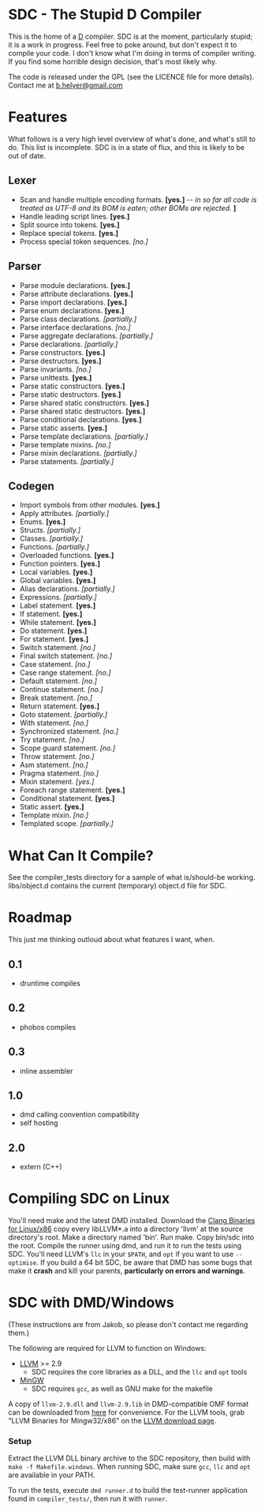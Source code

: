SDC - The Stupid D Compiler
===========================
This is the home of a [D](http://d-programming-language.org/) compiler.
SDC is at the moment, particularly stupid; it is a work in progress. Feel free to poke around, but don't expect it to compile your code.
I don't know what I'm doing in terms of compiler writing. If you find some horrible design decision, that's most likely why.

The code is released under the GPL (see the LICENCE file for more details).
Contact me at b.helyer@gmail.com

Features
========
What follows is a very high level overview of what's done, and what's still to do.
This list is incomplete. SDC is in a state of flux, and this is likely to be out of date.

Lexer
-----
* Scan and handle multiple encoding formats.  __[yes.]__ -- _in so far all code is treated as UTF-8 and its BOM is eaten; other BOMs are rejected._ __]__
* Handle leading script lines.  __[yes.]__
* Split source into tokens.  __[yes.]__
* Replace special tokens.  __[yes.]__
* Process special token sequences.  _[no.]_

Parser
------
* Parse module declarations.  __[yes.]__
* Parse attribute declarations.  __[yes.]__
* Parse import declarations.  __[yes.]__
* Parse enum declarations.  __[yes.]__
* Parse class declarations.  _[partially.]_
* Parse interface declarations.  _[no.]_
* Parse aggregate declarations.  _[partially.]_
* Parse declarations.  _[partially.]_
* Parse constructors.  __[yes.]__
* Parse destructors.  __[yes.]__
* Parse invariants.  _[no.]_
* Parse unittests.  __[yes.]__
* Parse static constructors.  __[yes.]__
* Parse static destructors.  __[yes.]__
* Parse shared static constructors.  __[yes.]__
* Parse shared static destructors.  __[yes.]__
* Parse conditional declarations.  __[yes.]__
* Parse static asserts.  __[yes.]__
* Parse template declarations.  _[partially.]_
* Parse template mixins.  _[no.]_
* Parse mixin declarations.  _[partially.]_
* Parse statements.  _[partially.]_

Codegen
-------
* Import symbols from other modules.  __[yes.]__
* Apply attributes.  _[partially.]_
* Enums.  __[yes.]__
* Structs.  _[partially.]_
* Classes.  _[partially.]_
* Functions.  _[partially.]_
* Overloaded functions. __[yes.]__
* Function pointers. __[yes.]__
* Local variables.  __[yes.]__
* Global variables.  __[yes.]__
* Alias declarations.  _[partially.]_
* Expressions.  _[partially.]_
* Label statement.  __[yes.]__
* If statement.  __[yes.]__
* While statement.  __[yes.]__
* Do statement.  __[yes.]__
* For statement.  __[yes.]__
* Switch statement.  _[no.]_
* Final switch statement.  _[no.]_
* Case statement.  _[no.]_
* Case range statement.  _[no.]_
* Default statement.  _[no.]_
* Continue statement.  _[no.]_
* Break statement.  _[no.]_
* Return statement.  __[yes.]__
* Goto statement.  _[partially.]_
* With statement.  _[no.]_
* Synchronized statement.  _[no.]_
* Try statement.  _[no.]_
* Scope guard statement.  _[no.]_
* Throw statement.  _[no.]_
* Asm statement.  _[no.]_
* Pragma statement.  _[no.]_
* Mixin statement.  _[yes.]_
* Foreach range statement.  __[yes.]__
* Conditional statement.  __[yes.]__
* Static assert.  __[yes.]__
* Template mixin.  _[no.]_
* Templated scope. _[partially.]_


What Can It Compile?
====================
See the compiler_tests directory for a sample of what is/should-be working.
libs/object.d contains the current (temporary) object.d file for SDC.  

Roadmap
=======
This just me thinking outloud about what features I want, when.

0.1
---
* druntime compiles

0.2
---
* phobos compiles

0.3
---
* inline assembler

1.0
---
* dmd calling convention compatibility
* self hosting

2.0
---
* extern (C++)


Compiling SDC on Linux
=======
You'll need make and the latest DMD installed.
Download the [Clang Binaries for Linux/x86](http://llvm.org/releases/download.html#2.9) copy every libLLVM*.a into a directory 'llvm' at the source directory's root.
Make a directory named 'bin'.
Run make.
Copy bin/sdc into the root. Compile the runner using dmd, and run it to run the tests using SDC. You'll need LLVM's `llc` in your `$PATH`, and `opt` if you want to use `--optimise`. If you build a 64 bit SDC, be aware that DMD has some bugs that make it **crash** and kill your parents, **particularly on errors and warnings**.

SDC with DMD/Windows
=======
(These instructions are from Jakob, so please don't contact me regarding them.)

The following are required for LLVM to function on Windows:

* [LLVM](http://llvm.org/) >= 2.9
  * SDC requires the core libraries as a DLL, and the `llc` and `opt` tools
* [MinGW](http://www.mingw.org/)
  * SDC requires `gcc`, as well as GNU make for the makefile

A copy of `llvm-2.9.dll` and `llvm-2.9.lib` in DMD-compatible OMF format can be downloaded from [here](https://github.com/downloads/JakobOvrum/SDC/llvm-2.9-Win32-DLL.rar) for convenience.
For the LLVM tools, grab "LLVM Binaries for Mingw32/x86" on the [LLVM download page](http://llvm.org/releases/download.html).
### Setup
Extract the LLVM DLL binary archive to the SDC repository, then build with `make -f Makefile.windows`.
When running SDC, make sure `gcc`, `llc` and `opt` are available in your PATH.

To run the tests, execute `dmd runner.d` to build the test-runner application found in `compiler_tests/`, then run it with `runner`.
